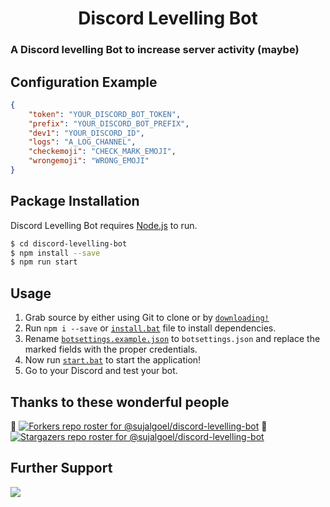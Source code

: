 <h1 align="center">Discord Levelling Bot</h1>


### A Discord levelling Bot to increase server activity (maybe)

## Configuration Example

```json
{
    "token": "YOUR_DISCORD_BOT_TOKEN",
    "prefix": "YOUR_DISCORD_BOT_PREFIX",
    "dev1": "YOUR_DISCORD_ID",
    "logs": "A_LOG_CHANNEL",
    "checkemoji": "CHECK_MARK_EMOJI",
    "wrongemoji": "WRONG_EMOJI"
}
```

## Package Installation

Discord Levelling Bot requires [Node.js](https://nodejs.org/) to run.


```sh
$ cd discord-levelling-bot
$ npm install --save
$ npm run start
```


## Usage

1. Grab source by either using Git to clone or by [`downloading!`](https://github.com/sujalgoel/discord-levelling-bot/archive/master.zip)
2. Run `npm i --save` or [`install.bat`](https://github.com/sujalgoel/discord-levelling-bot/blob/master/install.bat) file to install dependencies.
3. Rename [`botsettings.example.json`](https://github.com/sujalgoel/discord-levelling-bot/blob/master/botsettings.example.json) to `botsettings.json` and replace the marked fields with the proper credentials.
4. Now run [`start.bat`](https://github.com/sujalgoel/discord-levelling-bot/blob/master/start.bat) to start the application!
5. Go to your Discord and test your bot.

## Thanks to these wonderful people
🍴 [![Forkers repo roster for @sujalgoel/discord-levelling-bot](https://reporoster.com/forks/sujalgoel/discord-levelling-bot)](https://github.com/sujalgoel/discord-levelling-bot/network/members)
🌟 [![Stargazers repo roster for @sujalgoel/discord-levelling-bot](https://reporoster.com/stars/sujalgoel/discord-levelling-bot)](https://github.com/sujalgoel/discord-levelling-bot/stargazers)

## Further Support

<a href="https://discord.gg/devs"><img src="https://invidget.switchblade.xyz/devs"/></a>

